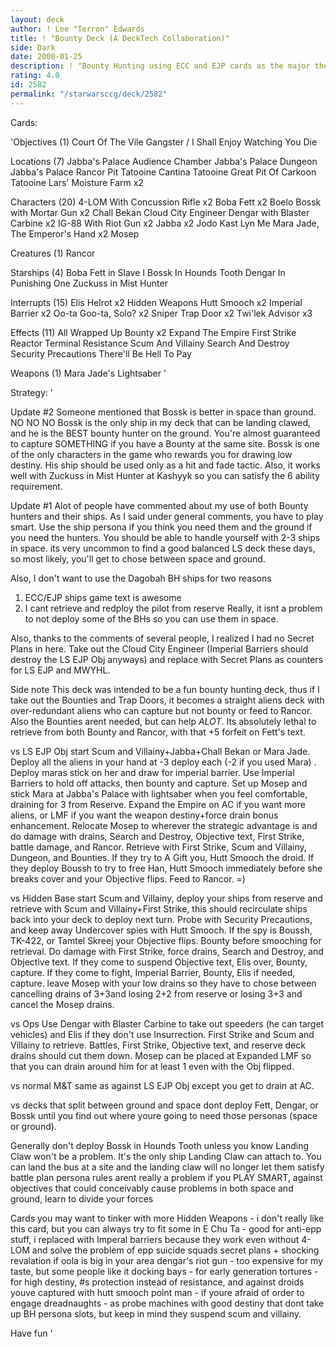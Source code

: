 ```yaml
---
layout: deck
author: ! Lee "Terron" Edwards
title: ! "Bounty Deck (A DeckTech Collaboration)"
side: Dark
date: 2000-01-25
description: ! "Bounty Hunting using ECC and EJP cards as the major theme.  I originally created this deck, but David Akers and Neil Razi of DeckTech Admin, and the #1 rated member Mike Fitzgerald helped me perfect it at a SWCCG mini-party last weekend."
rating: 4.0
id: 2582
permalink: "/starwarsccg/deck/2582"
---
```

Cards: 

'Objectives (1)
Court Of The Vile Gangster / I Shall Enjoy Watching You Die

Locations (7)
Jabba's Palace Audience Chamber
Jabba's Palace Dungeon
Jabba's Palace Rancor Pit
Tatooine Cantina
Tatooine Great Pit Of Carkoon
Tatooine Lars' Moisture Farm	x2

Characters (20)
4-LOM With Concussion Rifle  x2
Boba Fett  x2
Boelo
Bossk with Mortar Gun  x2
Chall Bekan
Cloud City Engineer
Dengar with Blaster Carbine  x2
IG-88 With Riot Gun  x2
Jabba  x2
Jodo Kast
Lyn Me
Mara Jade, The Emperor's Hand	x2
Mosep

Creatures (1)
Rancor

Starships (4)
Boba Fett in Slave I
Bossk In Hounds Tooth
Dengar In Punishing One
Zuckuss in Mist Hunter

Interrupts (15)
Elis Helrot  x2
Hidden Weapons
Hutt Smooch  x2
Imperial Barrier  x2
Oo-ta Goo-ta, Solo?  x2
Sniper
Trap Door  x2
Twi'lek Advisor  x3

Effects (11)
All Wrapped Up
Bounty	x2
Expand The Empire
First Strike
Reactor Terminal
Resistance
Scum And Villainy
Search And Destroy
Security Precautions
There'll Be Hell To Pay

Weapons (1)
Mara Jade's Lightsaber  '

Strategy: '

Update #2
Someone mentioned that Bossk is better in space than ground.  NO NO NO  Bossk is the only ship in my deck that can be landing clawed, and he is the BEST bounty hunter on the ground.	You're almost guaranteed to capture SOMETHING if you have a Bounty at the same site.  Bossk is one of the only characters in the game who rewards you for drawing low destiny.  His ship should be used only as a hit and fade tactic.  Also, it works well with Zuckuss in Mist Hunter at Kashyyk so you can satisfy the 6 ability requirement.

Update #1
Alot of people have commented about my use of both Bounty hunters and their ships.  As I said under general comments, you have to play smart.  Use the ship persona if you think you need them and the ground if you need the hunters.	You should be able to handle yourself with 2-3 ships in space.	its very uncommon to find a good balanced LS deck these days, so most likely, you'll get to chose between space and ground.

Also, I don't want to use the Dagobah BH ships for two reasons
1) ECC/EJP ships game text is awesome
2) I cant retrieve and redploy the pilot from reserve
Really, it isnt a problem to not deploy some of the BHs so you can use them in space.

Also, thanks to the comments of several people, I realized I had no Secret Plans in here.  Take out the Cloud City Engineer (Imperial Barriers should destroy the LS EJP Obj anyways) and replace with Secret Plans as counters for LS EJP and MWYHL.

Side note
This deck was intended to be a fun bounty hunting deck, thus if I take out the Bounties and Trap Doors, it becomes a straight aliens deck with over-redundant aliens who can capture but not bounty or feed to Rancor.	Also the Bounties arent needed, but can help *ALOT*.  Its absolutely lethal to retrieve from both Bounty and Rancor, with that +5 forfeit on Fett's text.

vs LS EJP Obj
start Scum and Villainy+Jabba+Chall Bekan or Mara Jade.  Deploy all the aliens in your hand at -3 deploy each (-2 if you used Mara) .  Deploy maras stick on her and draw for imperial barrier.  Use Imperial Barriers to hold off attacks, then bounty and capture.  Set up Mosep and stick Mara at Jabba's Palace with lightsaber when you feel comfortable, draining for 3 from Reserve.  Expand the Empire on AC if you want more aliens, or LMF if you want the weapon destiny+force drain bonus enhancement.  Relocate Mosep to wherever the strategic advantage is and do damage with drains, Search and Destroy, Objective text, First Strike, battle damage, and Rancor.  Retrieve with First Strike, Scum and Villainy, Dungeon, and Bounties.  If they try to A Gift you, Hutt Smooch the droid.  If they deploy Boussh to try to free Han, Hutt Smooch immediately before she breaks cover and your Objective flips.  Feed to Rancor. =)

vs Hidden Base
start Scum and Villainy, deploy your ships from reserve and retrieve with Scum and Villainy+First Strike, this should recirculate ships back into your deck to deploy next turn.  Probe with Security Precautions, and keep away Undercover spies with Hutt Smooch.  If the spy is Boussh, TK-422, or Tamtel Skreej your Objective flips.  Bounty before smooching for retrieval.  Do damage with First Strike, force drains, Search and Destroy, and Objective text.  If they come to suspend Objective text, Elis over, Bounty, capture.  If they come to fight, Imperial Barrier, Bounty, Elis if needed, capture.  leave Mosep with your low drains so they have to chose between cancelling drains of 3+3and losing 2+2 from reserve or losing 3+3 and cancel the Mosep drains.

vs Ops
Use Dengar with Blaster Carbine to take out speeders (he can target vehicles) and Elis if they don't use Insurrection. First Strike and Scum and Villainy to retrieve.  Battles, First Strike, Objective text, and reserve deck drains should cut them down.  Mosep can be placed at Expanded LMF so that you can drain around him for at least 1 even with the Obj flipped.

vs normal M&T
same as against LS EJP Obj except you get to drain at AC.

vs decks that split between ground and space
dont deploy Fett, Dengar, or Bossk until you find out where youre going to need those personas (space or ground).

Generally
don't deploy Bossk in Hounds Tooth unless you know Landing Claw won't be a problem.  It's the only ship Landing Claw can attach to.	You can land the bus at a site and the landing claw will no longer let them satisfy battle plan
persona rules arent really a problem if you PLAY SMART, against objectives that could conceivably cause problems in both space and ground, learn to divide your forces

Cards you may want to tinker with
more Hidden Weapons - i don't really like this card, but you can always try to fit some in
E Chu Ta - good for anti-epp stuff, i replaced with Imperal barriers because they work even without 4-LOM and solve the problem of epp suicide squads
secret plans + shocking revalation if oola is big in your area
dengar's riot gun - too expensive for my taste, but some people like it
docking bays - for early generation
tortures - for high destiny, #s protection instead of resistance, and against droids youve captured with hutt smooch
point man - if youre afraid of order to engage
dreadnaughts - as probe machines with good destiny that dont take up BH persona slots, but keep in mind they suspend scum and villainy.

Have fun    '
